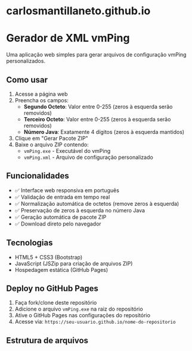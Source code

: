 # carlosmantillaneto.github.io

# Gerador de XML vmPing

Uma aplicação web simples para gerar arquivos de configuração vmPing personalizados.

## Como usar

1. Acesse a página web
2. Preencha os campos:
   - **Segundo Octeto**: Valor entre 0-255 (zeros à esquerda serão removidos)
   - **Terceiro Octeto**: Valor entre 0-255 (zeros à esquerda serão removidos)
   - **Número Java**: Exatamente 4 dígitos (zeros à esquerda mantidos)
3. Clique em "Gerar Pacote ZIP"
4. Baixe o arquivo ZIP contendo:
   - `vmPing.exe` - Executável do vmPing
   - `vmPing.xml` - Arquivo de configuração personalizado

## Funcionalidades

- ✅ Interface web responsiva em português
- ✅ Validação de entrada em tempo real
- ✅ Normalização automática de octetos (remove zeros à esquerda)
- ✅ Preservação de zeros à esquerda no número Java
- ✅ Geração automática de pacote ZIP
- ✅ Download direto pelo navegador

## Tecnologias

- HTML5 + CSS3 (Bootstrap)
- JavaScript (JSZip para criação de arquivos ZIP)
- Hospedagem estática (GitHub Pages)

## Deploy no GitHub Pages

1. Faça fork/clone deste repositório
2. Adicione o arquivo `vmPing.exe` na raiz do repositório
3. Ative o GitHub Pages nas configurações do repositório
4. Acesse via: `https://seu-usuario.github.io/nome-do-repositorio`

## Estrutura de arquivos
